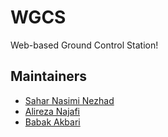 # WGCS
Web-based Ground Control Station! 
## Maintainers ##
- [Sahar Nasimi Nezhad](https://github.com/saharnn96)
- [Alireza Najafi](https://github.com/alireza-na77)
- [Babak Akbari](https://github.com/babakakbari)
